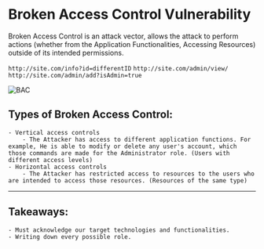 # Broken Access Control Vulnerability

Broken Access Control is an attack vector, allows the attack to perform actions (whether from the Application Functionalities, Accessing Resources) outside of its intended permissions.

`http://site.com/info?id=differentID`
`http://site.com/admin/view/`
`http://site.com/admin/add?isAdmin=true`


![BAC](https://cdn.packetlabs.net/wp-content/uploads/2019/10/29102102/broken-access-control.png)

## Types of Broken Access Control: 

	- Vertical access controls
		- The Attacker has access to different application functions. For example, He is able to modify or delete any user's account, which those commands are made for the Administrator role. (Users with different access levels)
	- Horizontal access controls
		- The Attacker has restricted access to resources to the users who are intended to access those resources. (Resources of the same type)

***

## Takeaways: 

	- Must acknowledge our target technologies and functionalities.
	- Writing down every possible role.